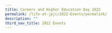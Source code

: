 ```yaml
---
title: Careers and Higher Education Day 2022
permalink: /life-at-jpjc/2022-Events/permalink/
description: ""
third_nav_title: 2022 Events
---
```

